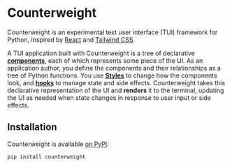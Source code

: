 # Counterweight

Counterweight is an experimental text user interface (TUI) framework for Python,
inspired by [React](https://react.dev/) and [Tailwind CSS](https://tailwindcss.com/).

A TUI application built with Counterweight is a tree of declarative
[**components**](components/index.md),
each of which represents some piece of the UI.
As an application author,
you define the components and their relationships as a tree of Python functions.
You use [**Styles**](styles/index.md) to change how the components look,
and [**hooks**](hooks/index.md) to manage state and side effects.
Counterweight takes this declarative representation of the UI and **renders** it to the terminal,
updating the UI as needed when state changes in response to user input or side effects.

## Installation

Counterweight is available [on PyPI](https://pypi.org/project/counterweight/):

```bash
pip install counterweight
```

